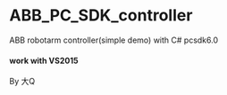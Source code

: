 # ABB_PC_SDK_controller
ABB robotarm controller(simple demo) with C# pcsdk6.0 
#### work with VS2015

By 大Q
